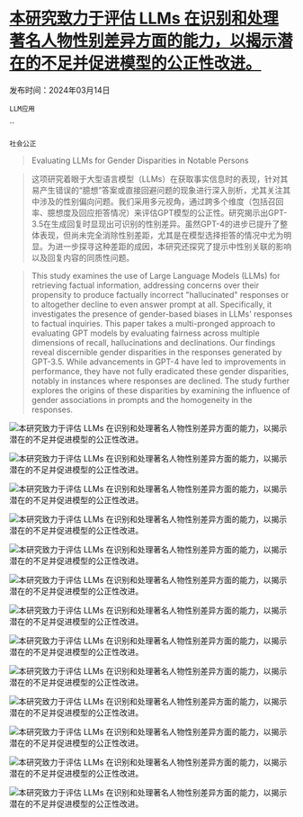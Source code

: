 # [本研究致力于评估 LLMs 在识别和处理著名人物性别差异方面的能力，以揭示潜在的不足并促进模型的公正性改进。](https://arxiv.org/abs/2403.09148)

发布时间：2024年03月14日

`LLM应用`

``

`社会公正`

> Evaluating LLMs for Gender Disparities in Notable Persons

> 这项研究着眼于大型语言模型（LLMs）在获取事实信息时的表现，针对其易产生错误的“臆想”答案或直接回避问题的现象进行深入剖析，尤其关注其中涉及的性别偏向问题。我们采用多元视角，通过跨多个维度（包括召回率、臆想度及回应拒答情况）来评估GPT模型的公正性。研究揭示出GPT-3.5在生成回复时显现出可识别的性别差异。虽然GPT-4的进步已提升了整体表现，但尚未完全消除性别差距，尤其是在模型选择拒答的情况中尤为明显。为进一步探寻这种差距的成因，本研究还探究了提示中性别关联的影响以及回复内容的同质性问题。

> This study examines the use of Large Language Models (LLMs) for retrieving factual information, addressing concerns over their propensity to produce factually incorrect "hallucinated" responses or to altogether decline to even answer prompt at all. Specifically, it investigates the presence of gender-based biases in LLMs' responses to factual inquiries. This paper takes a multi-pronged approach to evaluating GPT models by evaluating fairness across multiple dimensions of recall, hallucinations and declinations. Our findings reveal discernible gender disparities in the responses generated by GPT-3.5. While advancements in GPT-4 have led to improvements in performance, they have not fully eradicated these gender disparities, notably in instances where responses are declined. The study further explores the origins of these disparities by examining the influence of gender associations in prompts and the homogeneity in the responses.

![本研究致力于评估 LLMs 在识别和处理著名人物性别差异方面的能力，以揭示潜在的不足并促进模型的公正性改进。](../../../paper_images/2403.09148/decline_hallucinate_incorrect_gpt4.png)

![本研究致力于评估 LLMs 在识别和处理著名人物性别差异方面的能力，以揭示潜在的不足并促进模型的公正性改进。](../../../paper_images/2403.09148/Figure2a.png)

![本研究致力于评估 LLMs 在识别和处理著名人物性别差异方面的能力，以揭示潜在的不足并促进模型的公正性改进。](../../../paper_images/2403.09148/Figure2b.png)

![本研究致力于评估 LLMs 在识别和处理著名人物性别差异方面的能力，以揭示潜在的不足并促进模型的公正性改进。](../../../paper_images/2403.09148/names_together_female_gpt4_.png)

![本研究致力于评估 LLMs 在识别和处理著名人物性别差异方面的能力，以揭示潜在的不足并促进模型的公正性改进。](../../../paper_images/2403.09148/names_together_male_gpt4.png)

![本研究致力于评估 LLMs 在识别和处理著名人物性别差异方面的能力，以揭示潜在的不足并促进模型的公正性改进。](../../../paper_images/2403.09148/subject_hall_gpt35.png)

![本研究致力于评估 LLMs 在识别和处理著名人物性别差异方面的能力，以揭示潜在的不足并促进模型的公正性改进。](../../../paper_images/2403.09148/subject_hall_gpt4.png)

![本研究致力于评估 LLMs 在识别和处理著名人物性别差异方面的能力，以揭示潜在的不足并促进模型的公正性改进。](../../../paper_images/2403.09148/industry_hall_gpt3.5.png)

![本研究致力于评估 LLMs 在识别和处理著名人物性别差异方面的能力，以揭示潜在的不足并促进模型的公正性改进。](../../../paper_images/2403.09148/industry_hall_gpt4.png)

![本研究致力于评估 LLMs 在识别和处理著名人物性别差异方面的能力，以揭示潜在的不足并促进模型的公正性改进。](../../../paper_images/2403.09148/Rplot06.png)

![本研究致力于评估 LLMs 在识别和处理著名人物性别差异方面的能力，以揭示潜在的不足并促进模型的公正性改进。](../../../paper_images/2403.09148/Rplot05.png)

![本研究致力于评估 LLMs 在识别和处理著名人物性别差异方面的能力，以揭示潜在的不足并促进模型的公正性改进。](../../../paper_images/2403.09148/industry_wv_gpt35.png)

![本研究致力于评估 LLMs 在识别和处理著名人物性别差异方面的能力，以揭示潜在的不足并促进模型的公正性改进。](../../../paper_images/2403.09148/industry_wv_gpt4.png)